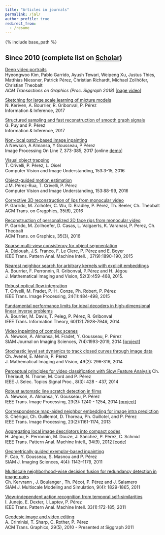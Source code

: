 ```yaml
---
title: "Articles in journals"
permalink: /jal/
author_profile: true
redirect_from:
  - /resume
---
```


{% include base_path %}

## Since 2010 (complete list on [Scholar](https://scholar.google.fr/citations?user=8Cph5uQAAAAJ&hl=en))

[Deep video portraits](https://web.stanford.edu/~zollhoef/papers/SG2018_DeepVideo/paper.pdf)  
Hyeongwoo Kim, Pablo Garrido, Ayush Tewari, Weipeng Xu, Justus Thies, Matthias Niessner, Patrick Pérez, Christian Richardt, Michael Zollhöfer, Christian Theobalt  
*ACM Transactions on Graphics (Proc. Siggraph 2018)* [[page](https://web.stanford.edu/~zollhoef/papers/SG2018_DeepVideo/page.html),[video](https://www.youtube.com/watch?v=qc5P2bvfl44)] 

[Sketching for large scale learning of mixture models](https://arxiv.org/abs/1606.02838)  
N. Keriven, A. Bourrier, R. Gribonval, P. Pérez  
Information & Inference, 2017

[Structured sampling and fast reconstruction of smooth graph signals](https://arxiv.org/abs/1705.02202)  
G. Puy and P. Pérez  
Information & Inference, 2017

[Non-local patch-based image inpainting](http://www.ipol.im/pub/art/2017/189/?utm_source=doi)  
A Newson, A Almansa, Y Gousseau, P Pérez  
Image Processing On Line 7, 373-385, 2017 [online [demo](http://ipolcore.ipol.im/demo/clientAppOld/demo.html?id=189)]

[Visual object trapping](http://www.sciencedirect.com/science/article/pii/S1077314216301059)  
T. Crivelli, P. Pérez, L. Oisel  
Computer Vision and Image Understanding, 153:3-15, 2016

[Object-guided motion estimation](http://www.sciencedirect.com/science/article/pii/S1077314216300546)  
J.M. Pérez-Rua, T. Crivelli, P. Pérez  
Computer Vision and Image Understanding, 153:88-99, 2016

[Corrective 3D reconstruction of lips from monocular video](http://gvv.mpi-inf.mpg.de/files/SA2016/MonLipReconstruction-Low.pdf)  
P. Garrido, M. Zolhöfer, C. Wu, D. Bradley, P. Pérez, Th. Beeler, Ch. Theobalt  
ACM Trans. on Gragphics, 35(6), 2016

[Reconstruction of personalized 3D face rigs from monocular video](http://people.mpi-inf.mpg.de/~mzollhoef/Papers/SG2016_PF/paper.pdf)  
P. Garrido, M. Zollhoefer, D. Casas, L. Valgaerts, K. Varanasi, P. Perez, Ch. Theobalt  
ACM Trans. on Graphics, 35(3), 2016

[Sparse multi-view consistency for object segmentation](http://ieeexplore.ieee.org/xpl/articleDetails.jsp?arnumber=6996026)  
A. Djelouah, J.S. Franco, F. Le Clerc, P. Pérez and E. Boyer  
IEEE Trans. Pattern Anal. Machine Intell. , 37(9):1890-190, 2015

[Nearest neighbor search for arbitrary kernels with explicit embeddings](http://hal.inria.fr/hal-00722635/en)  
A. Bourrier, F. Perronnin, R. Gribonval, P.Pérez and H. Jégou  
J. Mathematical Imaging and Vision, 52(3):459-468, 2015.

[Robust optical flow integration](http://ieeexplore.ieee.org/xpl/articleDetails.jsp?tp=&arnumber=6850051&queryText%3DRobust+optical+flow+integration)  
T. Crivelli, M. Fradet, P.-H. Conze, Ph. Robert, P. Pérez  
IEEE Trans. Image Processing, 24(1):484-498, 2015

[Fundamental performance limits for ideal decoders in high-dimensional linear inverse problems](http://arxiv.org/abs/1311.6239)  
A. Bourrier, M. Davis, T. Peleg, P. Pérez, R. Gribonval  
IEEE Trans. Information Theory, 60(12):7928-7946, 2014

[Video inpainting of complex scenes](http://perso.telecom-paristech.fr/~gousseau/video_inpainting/Video_inpainting_complex_scenes.pdf)  
A. Newson, A. Almansa, M. Fradet, Y. Gousseau, P. Pérez  
SIAM Journal on Imaging Sciences, 7(4):1993-2019, 2014 [[project](http://perso.telecom-paristech.fr/~gousseau/video_inpainting/)]

[Stochastic level set dynamics to track closed curves through image data](http://hal.upmc.fr/docs/00/85/44/20/PDF/JMIV-Avenel-revised-3.pdf)  
Ch. Avenel, E. Mémin, P. Pérez  
J. Mathematical Imaging and Vision, 49(2): 296-316, 2014

[Perceptual principles for video classification with Slow Feature Analysis](http://webia.lip6.fr/~thomen/papers/Theriault-STSP-2014.pdf)  Ch. Thériault, N. Thome, M. Cord and P. Pérez  
IEEE J. Selec. Topics Signal Proc., 8(3): 428 - 437, 2014

[Robust automatic line scratch detection in films](http://hal.archives-ouvertes.fr/docs/00/92/70/07/PDF/Scratch_detection_journal_revised.pdf)  
A. Newson, A. Almansa, Y. Gousseau, P. Pérez  
IEEE Trans. Image Processing, 23(3): 1240 - 1254, 2014 [[project](https://perso.telecom-paristech.fr/gousseau/scratch_detection/)]

[Correspondence map-aided neighbor embedding for image intra prediction](http://ieeexplore.ieee.org/xpl/articleDetails.jsp?arnumber=6355678)  
S. Chérigui, Ch. Guillemot, D. Thoreau, Ph. Guillotel, and P. Pérez  
IEEE Trans. Image Processing, 23(2):1161-1174, 2013

[Aggregating local image descriptors into compact codes](http://hal.inria.fr/docs/00/63/30/13/PDF/jegou_aggregate.pdf)  
H. Jégou, F. Perronnin, M. Douze, J. Sánchez, P. Pérez, C. Schmid  
IEEE Trans. Pattern Anal. Machine Intell., 34(9), 2012 [[code](http://lear.inrialpes.fr/src/inria_fisher/)]

[Geometrically guided exemplar-based inpainting](http://perso.telecom-paristech.fr/~gousseau/inpaintingSIAM.pdf)  
F. Cao, Y. Gousseau, S. Masnou and P. Pérez  
SIAM J. Imaging Sciences, 4(4): 1143–1179, 2011

[Multiscale neighborhood-wise decision fusion for redundancy detection in image pairs](http://hal.inria.fr/docs/00/77/18/95/PDF/SIAM_MMS_2012.pdf)  
Ch. Kervrann , J. Boulanger , Th. Pécot, P. Pérez and J. Salamero  
SIAM J. Multiscale Modeling and Simulation, 9(4): 1829-1865, 2011

[View-independent action recognition from temporal self-similarities](http://www.irisa.fr/vista/Papers/2010_pami_junejo.pdf)  
I. Junejo, E. Dexter, I. Laptev, P. Pérez  
IEEE Trans. Pattern Anal. Machine Intell. 33(1):172-185, 2011

[Geodesic image and video editing](http://research.microsoft.com/apps/pubs/default.aspx?id=81528)  
A. Criminisi, T. Sharp, C. Rother, P. Pérez  
ACM Trans. Graphics, 29(5), 2010 - Presented at Siggraph 2011
